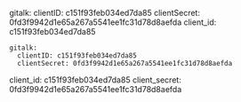 gitalk:
    clientID: c151f93feb034ed7da85
    clientSecret: 0fd3f9942d1e65a267a5541ee1fc31d78d8aefda
  client_id: c151f93feb034ed7da85

    gitalk:
      clientID: c151f93feb034ed7da85
      clientSecret: 0fd3f9942d1e65a267a5541ee1fc31d78d8aefda

  client_id: c151f93feb034ed7da85
  client_secret: 0fd3f9942d1e65a267a5541ee1fc31d78d8aefda


